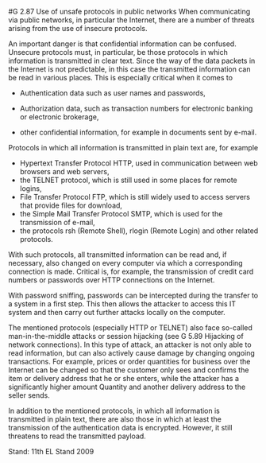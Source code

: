 #G 2.87 Use of unsafe protocols in public networks
When communicating via public networks, in particular the Internet, there are a number of threats arising from the use of insecure protocols.

An important danger is that confidential information can be confused. Unsecure protocols must, in particular, be those protocols in which information is transmitted in clear text. Since the way of the data packets in the Internet is not predictable, in this case the transmitted information can be read in various places. This is especially critical when it comes to

* Authentication data such as user names and passwords,
* Authorization data, such as transaction numbers for electronic banking or electronic brokerage,


* other confidential information, for example in documents sent by e-mail.


Protocols in which all information is transmitted in plain text are, for example

* Hypertext Transfer Protocol HTTP, used in communication between web browsers and web servers,
* the TELNET protocol, which is still used in some places for remote logins,
* File Transfer Protocol FTP, which is still widely used to access servers that provide files for download,
* the Simple Mail Transfer Protocol SMTP, which is used for the transmission of e-mail,
* the protocols rsh (Remote Shell), rlogin (Remote Login) and other related protocols.


With such protocols, all transmitted information can be read and, if necessary, also changed on every computer via which a corresponding connection is made. Critical is, for example, the transmission of credit card numbers or passwords over HTTP connections on the Internet.

With password sniffing, passwords can be intercepted during the transfer to a system in a first step. This then allows the attacker to access this IT system and then carry out further attacks locally on the computer.

The mentioned protocols (especially HTTP or TELNET) also face so-called man-in-the-middle attacks or session hijacking (see G 5.89 Hijacking of network connections). In this type of attack, an attacker is not only able to read information, but can also actively cause damage by changing ongoing transactions. For example, prices or order quantities for business over the Internet can be changed so that the customer only sees and confirms the item or delivery address that he or she enters, while the attacker has a significantly higher amount Quantity and another delivery address to the seller sends.

In addition to the mentioned protocols, in which all information is transmitted in plain text, there are also those in which at least the transmission of the authentication data is encrypted. However, it still threatens to read the transmitted payload.

Stand: 11th EL Stand 2009



